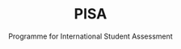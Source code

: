 ---
title: PISA
subtitle: Programme for International Student Assessment
summary: "Programme for International Student Assessment."
tags:
- PISA
categories:
weight: 5

image:
  preview_only: true

_build:  
  render: never

# Optional external URL for project (replaces project detail page).
external_link: "https://fisiquimicamente.com/recursos-fisica-quimica/formacion-profesorado/master/curriculum/pisa"
---